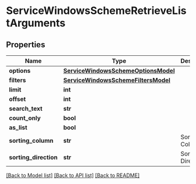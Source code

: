 # ServiceWindowsSchemeRetrieveListArguments

## Properties
Name | Type | Description | Notes
------------ | ------------- | ------------- | -------------
**options** | [**ServiceWindowsSchemeOptionsModel**](ServiceWindowsSchemeOptionsModel.md) |  | [optional] 
**filters** | [**ServiceWindowsSchemeFiltersModel**](ServiceWindowsSchemeFiltersModel.md) |  | [optional] 
**limit** | **int** |  | [optional] 
**offset** | **int** |  | [optional] 
**search_text** | **str** |  | [optional] 
**count_only** | **bool** |  | [optional] 
**as_list** | **bool** |  | [optional] 
**sorting_column** | **str** | Sorting Column | [optional] 
**sorting_direction** | **str** | Sorting Direction | [optional] 

[[Back to Model list]](../README.md#documentation-for-models) [[Back to API list]](../README.md#documentation-for-api-endpoints) [[Back to README]](../README.md)


